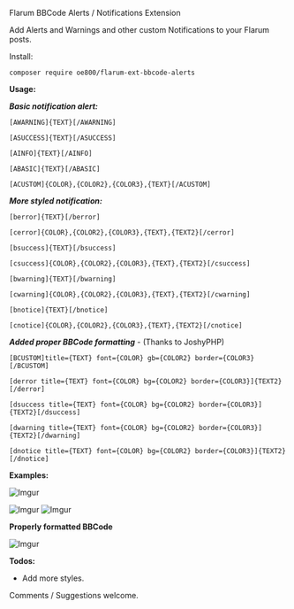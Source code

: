 Flarum BBCode Alerts / Notifications  Extension

Add Alerts and Warnings and other custom Notifications to your Flarum posts.

Install:

`composer require oe800/flarum-ext-bbcode-alerts`


**Usage:**


***Basic notification alert:***


`[AWARNING]{TEXT}[/AWARNING]`


`[ASUCCESS]{TEXT}[/ASUCCESS]`


`[AINFO]{TEXT}[/AINFO]`


`[ABASIC]{TEXT}[/ABASIC]`


`[ACUSTOM]{COLOR},{COLOR2},{COLOR3},{TEXT}[/ACUSTOM]`


***More styled notification:***            


`[berror]{TEXT}[/berror]` 


`[cerror]{COLOR},{COLOR2},{COLOR3},{TEXT},{TEXT2}[/cerror]` 


`[bsuccess]{TEXT}[/bsuccess]` 


`[csuccess]{COLOR},{COLOR2},{COLOR3},{TEXT},{TEXT2}[/csuccess]` 


`[bwarning]{TEXT}[/bwarning]` 


`[cwarning]{COLOR},{COLOR2},{COLOR3},{TEXT},{TEXT2}[/cwarning]` 


`[bnotice]{TEXT}[/bnotice]` 


`[cnotice]{COLOR},{COLOR2},{COLOR3},{TEXT},{TEXT2}[/cnotice]` 


***Added proper BBCode formatting*** - (Thanks to JoshyPHP)


`[BCUSTOM]title={TEXT} font={COLOR} gb={COLOR2} border={COLOR3}[/BCUSTOM]`


`[derror title={TEXT} font={COLOR} bg={COLOR2} border={COLOR3}]{TEXT2}[/derror]`

`[dsuccess title={TEXT} font={COLOR} bg={COLOR2} border={COLOR3}]{TEXT2}[/dsuccess]`

`[dwarning title={TEXT} font={COLOR} bg={COLOR2} border={COLOR3}]{TEXT2}[/dwarning]`

`[dnotice title={TEXT} font={COLOR} bg={COLOR2} border={COLOR3}]{TEXT2}[/dnotice]`


**Examples:**




![Imgur](http://i.imgur.com/ZMXJe9r.png)


![Imgur](http://i.imgur.com/nPvuFdJ.png)
![Imgur](http://i.imgur.com/epDghP3.png)

**Properly formatted BBCode**

![Imgur](http://i.imgur.com/wmWPqpr.png)



**Todos:**
 - Add more styles.

Comments / Suggestions welcome.
